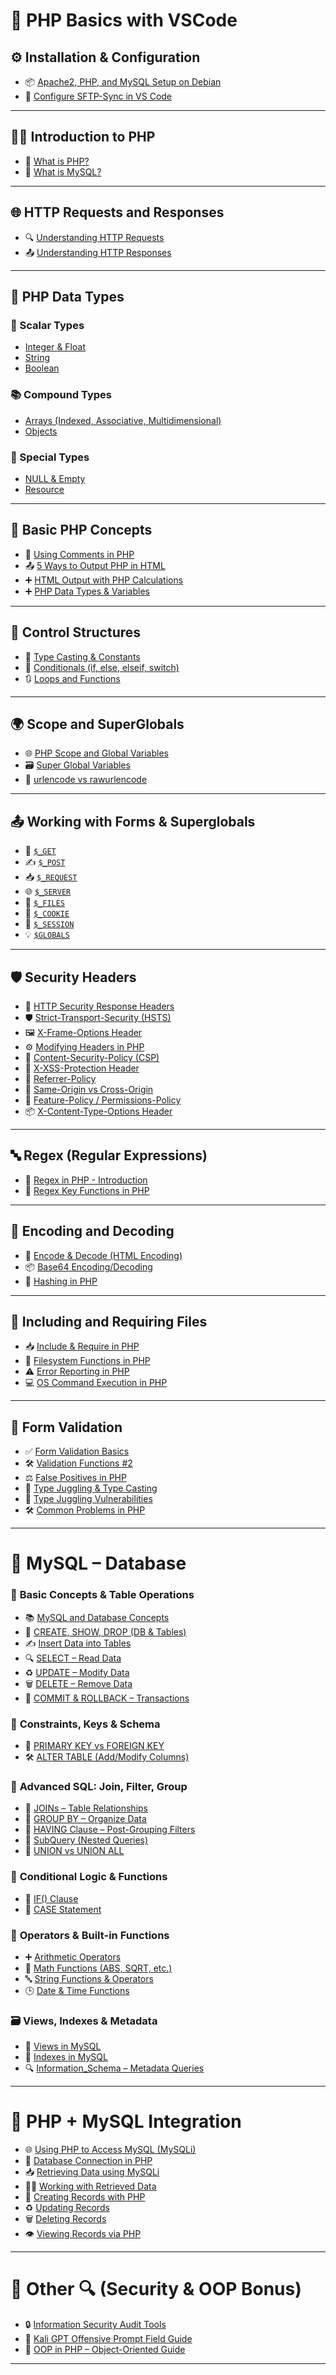 
# 📘 PHP Basics with VSCode

## ⚙️ Installation & Configuration

* 📦 [Apache2, PHP, and MySQL Setup on Debian](https://github.com/nikhilpatidar01/Web-Application-Penetration-Testing/blob/Master/1.%20PHP%20Basics%20with%20VSCode/01.%20PHP%2C%20VSCode%2C%20Server%20Setup/01.%20Debian%20Apache2%20PHP%20MySQL%20Install%20and%20Setup.md#web-penetration-testing)
* 🔄 [Configure SFTP-Sync in VS Code](https://github.com/nikhilpatidar01/Web-Application-Penetration-Testing/blob/Master/1.%20PHP%20Basics%20with%20VSCode/01.%20PHP%2C%20VSCode%2C%20Server%20Setup/02.%20sftp-sync%20in%20VS%20Code.md#-how-to-install-and-set-up-sftp-sync-by-natizyskunk)

---

## 🧑‍💻 Introduction to PHP

* 📖 [What is PHP?](https://github.com/nikhilpatidar01/Web-Application-Penetration-Testing/blob/Master/1.%20PHP%20Basics%20with%20VSCode/02.%20Introduction%20of%20PHP/01.%20What%20is%20PHP.md#-php)
* 💾 [What is MySQL?](https://github.com/nikhilpatidar01/Web-Application-Penetration-Testing/blob/Master/1.%20PHP%20Basics%20with%20VSCode/02.%20Introduction%20of%20PHP/02.%20What%20is%20MySQL.md#-mysql)

---

## 🌐 HTTP Requests and Responses

* 🔍 [Understanding HTTP Requests](https://github.com/nikhilpatidar01/Web-Application-Penetration-Testing/blob/Master/1.%20PHP%20Basics%20with%20VSCode/03.%20HTTP%20Concepts/01.%20HTTP%20Requests%20and%20Responses.md#-web-fundamentals)
* 📤 [Understanding HTTP Responses](https://github.com/nikhilpatidar01/Web-Application-Penetration-Testing/blob/Master/1.%20PHP%20Basics%20with%20VSCode/03.%20HTTP%20Concepts/01.%20HTTP%20Requests%20and%20Responses.md#2%EF%B8%8F%E2%83%A3-what-is-an-http-response)

---

## 🧱 PHP Data Types

### 🔢 Scalar Types

* [Integer & Float](https://github.com/nikhilpatidar01/Web-Application-Penetration-Testing/blob/Master/1.%20PHP%20Basics%20with%20VSCode/04.%20PHP%20Data%20Types/01.%20Scalar%20Types/01.%20Integer%20and%20Float.md#-numbers-in-php)
* [String](https://github.com/nikhilpatidar01/Web-Application-Penetration-Testing/blob/Master/1.%20PHP%20Basics%20with%20VSCode/04.%20PHP%20Data%20Types/01.%20Scalar%20Types/02.%20String.md#php-strings)
* [Boolean](https://github.com/nikhilpatidar01/Web-Application-Penetration-Testing/blob/Master/1.%20PHP%20Basics%20with%20VSCode/04.%20PHP%20Data%20Types/01.%20Scalar%20Types/03.%20Boolean.md#what-is-a-boolean)

### 📚 Compound Types

* [Arrays (Indexed, Associative, Multidimensional)](https://github.com/nikhilpatidar01/Web-Application-Penetration-Testing/blob/Master/1.%20PHP%20Basics%20with%20VSCode/04.%20PHP%20Data%20Types/02.%20Compound%20Types/01.%20Arrays.md#-arrays-in-php)
* [Objects](https://github.com/nikhilpatidar01/Web-Application-Penetration-Testing/blob/Master/1.%20PHP%20Basics%20with%20VSCode/04.%20PHP%20Data%20Types/02.%20Compound%20Types/02.%20Objects.md#-objects-in-php)

### 🧩 Special Types

* [NULL & Empty](https://github.com/nikhilpatidar01/Web-Application-Penetration-Testing/blob/Master/1.%20PHP%20Basics%20with%20VSCode/04.%20PHP%20Data%20Types/03.%20Special%20Types/01.%20NULL%20and%20Empty.md#null-and-empty-in-php)
* [Resource](https://github.com/nikhilpatidar01/Web-Application-Penetration-Testing/blob/Master/1.%20PHP%20Basics%20with%20VSCode/04.%20PHP%20Data%20Types/03.%20Special%20Types/02.%20Resource.md#resource-in-php)

---

## 📝 Basic PHP Concepts

* 💬 [Using Comments in PHP](https://github.com/nikhilpatidar01/Web-Application-Penetration-Testing/blob/Master/1.%20PHP%20Basics%20with%20VSCode/04.%20PHP%20Data%20Types/PHP%20Comments.md#-php-script-understanding-comments)
* 📤 [5 Ways to Output PHP in HTML](https://github.com/nikhilpatidar01/Web-Application-Penetration-Testing/blob/Master/1.%20PHP%20Basics%20with%20VSCode/04.%20PHP%20Data%20Types/PHP%20HTML%20Output%205%20Methods.md#-php-html-output-5-methods-with-examples)
* ➕ [HTML Output with PHP Calculations](https://github.com/nikhilpatidar01/Web-Application-Penetration-Testing/blob/Master/1.%20PHP%20Basics%20with%20VSCode/04.%20PHP%20Data%20Types/PHP%20for%20%20Calculations.md#-using-php-for-html-output-with-calculations-and-text-display)
* ➕ [PHP Data Types & Variables](https://github.com/nikhilpatidar01/Web-Application-Penetration-Testing/blob/Master/1.%20PHP%20Basics%20with%20VSCode/04.%20PHP%20Data%20Types/%20PHP%20Data%20Types%20%26%20Variables.md#php-data-types--variables)

---

## 🧠 Control Structures

* 🔁 [Type Casting & Constants](https://github.com/nikhilpatidar01/Web-Application-Penetration-Testing/blob/Master/1.%20PHP%20Basics%20with%20VSCode/05.%20Control%20Structures/01.%20Type%20Casting%20and%20Constants.md#-php-type-casting)
* 🔄 [Conditionals (if, else, elseif, switch)](https://github.com/nikhilpatidar01/Web-Application-Penetration-Testing/blob/Master/1.%20PHP%20Basics%20with%20VSCode/05.%20Control%20Structures/02.%20Conditional%20If%20and%20Switch%20Statements.md#-php-control-structures)
* 🔃 [Loops and Functions](https://github.com/nikhilpatidar01/Web-Application-Penetration-Testing/blob/Master/1.%20PHP%20Basics%20with%20VSCode/05.%20Control%20Structures/03.%20Loops%20in%20PHP.md#php-loops-and-functions)

---

## 🌍 Scope and SuperGlobals

* 🌐 [PHP Scope and Global Variables](https://github.com/nikhilpatidar01/Web-Application-Penetration-Testing/blob/Master/1.%20PHP%20Basics%20with%20VSCode/06.%20Superglobals%20and%20Scope/01.%20Scope%20and%20Global%20Variables.md#php-scope-and-global-variables)
* 🗃️ [Super Global Variables](https://github.com/nikhilpatidar01/Web-Application-Penetration-Testing/blob/Master/1.%20PHP%20Basics%20with%20VSCode/06.%20Superglobals%20and%20Scope/02.%20Super%20Global%20Variables.md#-php-super-global-variables)
* 🧪 [urlencode vs rawurlencode](https://github.com/nikhilpatidar01/Web-Application-Penetration-Testing/blob/Master/1.%20PHP%20Basics%20with%20VSCode/06.%20Superglobals%20and%20Scope/Urlencode%20and%20Rawurlencode.md#urlencode-and-rawurlencode-in-php)


---

## 📤 Working with Forms & Superglobals

* 🔎 [`$_GET`](https://github.com/nikhilpatidar01/Web-Application-Penetration-Testing/blob/Master/1.%20PHP%20Basics%20with%20VSCode/07.%20SuperGlobals%20and%20Forms/01.%20$_GET.md#_get)
* ✍️ [`$_POST`](https://github.com/nikhilpatidar01/Web-Application-Penetration-Testing/blob/Master/1.%20PHP%20Basics%20with%20VSCode/07.%20SuperGlobals%20and%20Forms/02.%20%24_POST.md#_post-in-php)
* 📥 [`$_REQUEST`](https://github.com/nikhilpatidar01/Web-Application-Penetration-Testing/blob/Master/1.%20PHP%20Basics%20with%20VSCode/07.%20SuperGlobals%20and%20Forms/03.%20%24_REQUEST.md#_request-in-php)
* 🌐 [`$_SERVER`](https://github.com/nikhilpatidar01/Web-Application-Penetration-Testing/blob/Master/1.%20PHP%20Basics%20with%20VSCode/07.%20SuperGlobals%20and%20Forms/04.%20$_SERVER.md#_server)
* 📎 [`$_FILES`](https://github.com/nikhilpatidar01/Web-Application-Penetration-Testing/blob/Master/1.%20PHP%20Basics%20with%20VSCode/07.%20SuperGlobals%20and%20Forms/05.%20$_FILES.md#_files-upload-in-php)
* 🍪 [`$_COOKIE`](https://github.com/nikhilpatidar01/Web-Application-Penetration-Testing/blob/Master/1.%20PHP%20Basics%20with%20VSCode/07.%20SuperGlobals%20and%20Forms/06.%20%24_COOKIE.md#_cookie)
* 🔐 [`$_SESSION`](https://github.com/nikhilpatidar01/Web-Application-Penetration-Testing/blob/Master/1.%20PHP%20Basics%20with%20VSCode/07.%20SuperGlobals%20and%20Forms/07.%20$_SESSION.md#_session)
* 💡 [`$GLOBALS`](https://github.com/nikhilpatidar01/Web-Application-Penetration-Testing/blob/Master/1.%20PHP%20Basics%20with%20VSCode/07.%20SuperGlobals%20and%20Forms/08.%20%24GLOBALS.md#globals)

---

## 🛡️ Security Headers

* 🔎 [HTTP Security Response Headers](https://github.com/nikhilpatidar01/Web-Application-Penetration-Testing/blob/Master/1.%20PHP%20Basics%20with%20VSCode/08.%20Security%20Header/01.%20HTTP%20Security%20Response%20Headers.md#-http-security-response-headers)
* 🛡️ [Strict-Transport-Security (HSTS)](https://github.com/nikhilpatidar01/Web-Application-Penetration-Testing/blob/Master/1.%20PHP%20Basics%20with%20VSCode/08.%20Security%20Header/02.%20Strict-Transport-Security%20%28HSTS%29.md#strict-transport-security-hsts)
* 🖼️ [X-Frame-Options Header](https://github.com/nikhilpatidar01/Web-Application-Penetration-Testing/blob/Master/1.%20PHP%20Basics%20with%20VSCode/08.%20Security%20Header/03.%20X-Frame-Options%20Header.md#x-frame-options-header)
* ⚙️ [Modifying Headers in PHP](https://github.com/nikhilpatidar01/Web-Application-Penetration-Testing/blob/Master/1.%20PHP%20Basics%20with%20VSCode/08.%20Security%20Header/04.%20Modifying%20Headers.md#modifying-headers-in-php)
* 📜 [Content-Security-Policy (CSP)](https://github.com/nikhilpatidar01/Web-Application-Penetration-Testing/blob/Master/1.%20PHP%20Basics%20with%20VSCode/08.%20Security%20Header/05.%20Content-Security-Policy%20%28CSP%29.md#%EF%B8%8F-content-security-policy-csp-in-ini)
* 🧪 [X-XSS-Protection Header](https://github.com/nikhilpatidar01/Web-Application-Penetration-Testing/blob/Master/1.%20PHP%20Basics%20with%20VSCode/08.%20Security%20Header/06.%20X-XSS%20Protection%20Header.md#%EF%B8%8F-x-xss-protection-header--php-security-lab)
* 🔁 [Referrer-Policy](https://github.com/nikhilpatidar01/Web-Application-Penetration-Testing/blob/Master/1.%20PHP%20Basics%20with%20VSCode/08.%20Security%20Header/07.%20Referrer%20Policy.md#-referrer-policy)
* 🔄 [Same-Origin vs Cross-Origin](https://github.com/nikhilpatidar01/Web-Application-Penetration-Testing/blob/Master/1.%20PHP%20Basics%20with%20VSCode/08.%20Security%20Header/08.%20Same%20Origin%20vs%20Cross%20Origin.md#-same-origin-vs-cross-origin)
* 🚫 [Feature-Policy / Permissions-Policy](https://github.com/nikhilpatidar01/Web-Application-Penetration-Testing/blob/Master/1.%20PHP%20Basics%20with%20VSCode/08.%20Security%20Header/09.%20Feature-Policy%20%28Permissions-Policy%29.md#-feature-policy--permissions-policy)
* 📦 [X-Content-Type-Options Header](https://github.com/nikhilpatidar01/Web-Application-Penetration-Testing/blob/Master/1.%20PHP%20Basics%20with%20VSCode/08.%20Security%20Header/10.%20X-Content%20Type%20Options%20Header.md#-x-content-type-options-header)

---

## 🔤 Regex (Regular Expressions)

* 🧵 [Regex in PHP - Introduction](https://github.com/nikhilpatidar01/Web-Application-Penetration-Testing/blob/Master/1.%20PHP%20Basics%20with%20VSCode/09.%20Regex/01.%20Regular%20Expressions%20%28Regex%29.md#php-regular-expressions-regex)
* 🔧 [Regex Key Functions in PHP](https://github.com/nikhilpatidar01/Web-Application-Penetration-Testing/blob/Master/1.%20PHP%20Basics%20with%20VSCode/09.%20Regex/02.%20Regular%20Expressions%20%28Key%20Functions%29.md#php-regular-expressions---key-functions)

---

## 🔐 Encoding and Decoding

* 🧬 [Encode & Decode (HTML Encoding)](https://github.com/nikhilpatidar01/Web-Application-Penetration-Testing/blob/Master/1.%20PHP%20Basics%20with%20VSCode/10.%20Encoding%20and%20Decoding/01.%20Encode%20and%20Decode%20in%20PHP.md#encode-and-decode-in-php-html-encoding-functions)
* 📦 [Base64 Encoding/Decoding](https://github.com/nikhilpatidar01/Web-Application-Penetration-Testing/blob/Master/1.%20PHP%20Basics%20with%20VSCode/10.%20Encoding%20and%20Decoding/02.%20Base64%20Encoding%20and%20Decoding%20in%20PHP.md#base64-encoding-and-decoding-in-php)
* 🔐 [Hashing in PHP](https://github.com/nikhilpatidar01/Web-Application-Penetration-Testing/blob/Master/1.%20PHP%20Basics%20with%20VSCode/10.%20Encoding%20and%20Decoding/03.%20Hashing%20in%20PHP.md#hashing-in-php)

---

## 📂 Including and Requiring Files

* 📥 [Include & Require in PHP](https://github.com/nikhilpatidar01/Web-Application-Penetration-Testing/blob/Master/1.%20PHP%20Basics%20with%20VSCode/11.%20Including%20and%20Requiring%20Files/01.%20Including%20and%20Requiring%20Files%20in%20PHP.md#including-and-requiring-files-in-php)
* 📁 [Filesystem Functions in PHP](https://github.com/nikhilpatidar01/Web-Application-Penetration-Testing/blob/Master/1.%20PHP%20Basics%20with%20VSCode/11.%20Including%20and%20Requiring%20Files/02.%20Filesystem%20Functions%20in%20PHP.md#-what-are-filesystem-functions)
* ⚠️ [Error Reporting in PHP](https://github.com/nikhilpatidar01/Web-Application-Penetration-Testing/blob/Master/1.%20PHP%20Basics%20with%20VSCode/11.%20Including%20and%20Requiring%20Files/03.%20Error%20Reporting%20in%20PHP.md#php-error-reporting)
* 💻 [OS Command Execution in PHP](https://github.com/nikhilpatidar01/Web-Application-Penetration-Testing/blob/Master/1.%20PHP%20Basics%20with%20VSCode/11.%20Including%20and%20Requiring%20Files/04.%20OS%20Commands%20Execution.md#%EF%B8%8F-php-os-commands-execution)

---

## 📝 Form Validation

* ✅ [Form Validation Basics](https://github.com/nikhilpatidar01/Web-Application-Penetration-Testing/blob/Master/1.%20PHP%20Basics%20with%20VSCode/12.%20Form%20Validation/01.%20Form%20Validation.md#-php-form-validation)
* 🛠️ [Validation Functions #2](https://github.com/nikhilpatidar01/Web-Application-Penetration-Testing/blob/Master/1.%20PHP%20Basics%20with%20VSCode/12.%20Form%20Validation/02.%20Form%20Validation2.md#php-validation-functions2)
* ⚖️ [False Positives in PHP](https://github.com/nikhilpatidar01/Web-Application-Penetration-Testing/blob/Master/1.%20PHP%20Basics%20with%20VSCode/12.%20Form%20Validation/03.%20False%20Positives.md#-false-positives-in-php-comparisons)
* 🔁 [Type Juggling & Type Casting](https://github.com/nikhilpatidar01/Web-Application-Penetration-Testing/blob/Master/1.%20PHP%20Basics%20with%20VSCode/12.%20Form%20Validation/04.%20Type%20Juggling%20and%20Type%20Casting.md#-type-juggling-and-type-casting-in-php)
* 🚨 [Type Juggling Vulnerabilities](https://github.com/nikhilpatidar01/Web-Application-Penetration-Testing/blob/Master/1.%20PHP%20Basics%20with%20VSCode/12.%20Form%20Validation/05.%20Type%20Juggling%20Vulnerabilities%20in%20PHP%20Login%20Forms.md#-fixed-and-complete-typejuggling-loginphp-script)
* 🛠️ [Common Problems in PHP](https://github.com/nikhilpatidar01/Web-Application-Penetration-Testing/blob/Master/1.%20PHP%20Basics%20with%20VSCode/12.%20Form%20Validation/06.%20Common%20Problems%20in%20PHP.md#-common-problems-in-php)

---

# 📘 **MySQL – Database**

### 🧱 **Basic Concepts & Table Operations**

* 📚 [MySQL and Database Concepts](https://github.com/nikhilpatidar01/Web-Application-Penetration-Testing/blob/Master/2.%20MySQL/01.%20MySQL/01.%20%20MySQL%20and%20Database%20Concepts.md)
* 🧰 [CREATE, SHOW, DROP (DB & Tables)](https://github.com/nikhilpatidar01/Web-Application-Penetration-Testing/blob/Master/2.%20MySQL/01.%20MySQL/02.%20MySQL%20Commands.md)
* ✍️ [Insert Data into Tables](https://github.com/nikhilpatidar01/Web-Application-Penetration-Testing/blob/Master/2.%20MySQL/01.%20MySQL/03.%20Inserting%20Data%20Into%20Tables.md)
* 🔍 [SELECT – Read Data](https://github.com/nikhilpatidar01/Web-Application-Penetration-Testing/blob/Master/2.%20MySQL/01.%20MySQL/04.%20Read%20Data%20SQL%20Select.md)
* ♻️ [UPDATE – Modify Data](https://github.com/nikhilpatidar01/Web-Application-Penetration-Testing/blob/Master/2.%20MySQL/01.%20MySQL/05.%20SQL%20UPDATE.md)
* 🗑️ [DELETE – Remove Data](https://github.com/nikhilpatidar01/Web-Application-Penetration-Testing/blob/Master/2.%20MySQL/01.%20MySQL/06.%20SQL%20DELETE.md)
* 🔁 [COMMIT & ROLLBACK – Transactions](https://github.com/nikhilpatidar01/Web-Application-Penetration-Testing/blob/Master/2.%20MySQL/01.%20MySQL/07.%20COMMIT%20%26%20ROLLBACK.md)

### 🔐 **Constraints, Keys & Schema**

* 🧩 [PRIMARY KEY vs FOREIGN KEY](https://github.com/nikhilpatidar01/Web-Application-Penetration-Testing/blob/Master/2.%20MySQL/01.%20MySQL/08.%20PRIMARY%20KEY%20vs%20FOREIGN%20KEY.md)
* 🛠️ [ALTER TABLE (Add/Modify Columns)](https://github.com/nikhilpatidar01/Web-Application-Penetration-Testing/blob/Master/2.%20MySQL/01.%20MySQL/09.%20ALTER%20TABLE%20in%20MySQL.md)

### 🔄 **Advanced SQL: Join, Filter, Group**

* 🔗 [JOINs – Table Relationships](https://github.com/nikhilpatidar01/Web-Application-Penetration-Testing/blob/Master/2.%20MySQL/01.%20MySQL/10.%20SQL%20JOINs%20in%20MySQL.md)
* 🧮 [GROUP BY – Organize Data](https://github.com/nikhilpatidar01/Web-Application-Penetration-Testing/blob/Master/2.%20MySQL/01.%20MySQL/11.%20%20MySQL%20GROUP%20BY%20.md)
* 🚦 [HAVING Clause – Post-Grouping Filters](https://github.com/nikhilpatidar01/Web-Application-Penetration-Testing/blob/Master/2.%20MySQL/01.%20MySQL/12.%20HAVING%20Clause%20in%20SQL.md)
* 🧠 [SubQuery (Nested Queries)](https://github.com/nikhilpatidar01/Web-Application-Penetration-Testing/blob/Master/2.%20MySQL/01.%20MySQL/13.%20SubQuery%20in%20SQL.md)
* 🧬 [UNION vs UNION ALL](https://github.com/nikhilpatidar01/Web-Application-Penetration-Testing/blob/Master/2.%20MySQL/01.%20MySQL/14.%20UNION%20vs%20UNION%20ALL%20in%20SQL.md)

### 🔎 **Conditional Logic & Functions**

* 🤔 [IF() Clause](https://github.com/nikhilpatidar01/Web-Application-Penetration-Testing/blob/Master/2.%20MySQL/01.%20MySQL/15.%20IF%28%29%20Clause.md)
* 🔀 [CASE Statement](https://github.com/nikhilpatidar01/Web-Application-Penetration-Testing/blob/Master/2.%20MySQL/01.%20MySQL/16.%20CASE%20Clause.md)

### 🧮 **Operators & Built-in Functions**

* ➕ [Arithmetic Operators](https://github.com/nikhilpatidar01/Web-Application-Penetration-Testing/blob/Master/2.%20MySQL/01.%20MySQL/17.%20Arithmetic%20Operators%20in%20MySQL.md)
* 📐 [Math Functions (ABS, SQRT, etc.)](https://github.com/nikhilpatidar01/Web-Application-Penetration-Testing/blob/Master/2.%20MySQL/01.%20MySQL/18.%20Mathematical%20Functions%20in%20MySQL.md)
* 🔤 [String Functions & Operators](https://github.com/nikhilpatidar01/Web-Application-Penetration-Testing/blob/Master/2.%20MySQL/01.%20MySQL/19.%20String%20Functions%20%26%20Operators%20in%20MySQL.md)
* 🕒 [Date & Time Functions](https://github.com/nikhilpatidar01/Web-Application-Penetration-Testing/blob/Master/2.%20MySQL/01.%20MySQL/20.%20Date%20and%20Time%20Functions%20in%20MySQL.md)

### 🗃️ **Views, Indexes & Metadata**

* 🧾 [Views in MySQL](https://github.com/nikhilpatidar01/Web-Application-Penetration-Testing/blob/Master/2.%20MySQL/01.%20MySQL/21.%20MySQL%20Views.md)
* 🧷 [Indexes in MySQL](https://github.com/nikhilpatidar01/Web-Application-Penetration-Testing/blob/Master/2.%20MySQL/01.%20MySQL/22.%20MySQL%20Index.md)
* 🔍 [Information\_Schema – Metadata Queries](https://github.com/nikhilpatidar01/Web-Application-Penetration-Testing/blob/Master/2.%20MySQL/01.%20MySQL/23.%20Information%20Schema%20Metadata%20Queries.md)

---

# 📘 **PHP + MySQL Integration**

* 🌐 [Using PHP to Access MySQL (MySQLi)](https://github.com/nikhilpatidar01/Web-Application-Penetration-Testing/blob/Master/2.%20MySQL/02.%20PHP%20%2B%20MySQL/01.%20PHP%20to%20Access%20MySQL.md)
* 🔌 [Database Connection in PHP](https://github.com/nikhilpatidar01/Web-Application-Penetration-Testing/blob/Master/2.%20MySQL/02.%20PHP%20%2B%20MySQL/02.%20PHP%20%2B%20MySQL%3A%20Creating%20a%20Database%20Connection.md)
* 📥 [Retrieving Data using MySQLi](https://github.com/nikhilpatidar01/Web-Application-Penetration-Testing/blob/Master/2.%20MySQL/02.%20PHP%20%2B%20MySQL/03.%20Retrieving%20Data%20from%20MySQL%20with%20PHP.md)
* 👨‍💻 [Working with Retrieved Data](https://github.com/nikhilpatidar01/Web-Application-Penetration-Testing/blob/Master/2.%20MySQL/02.%20PHP%20%2B%20MySQL/04.%20Working%20with%20Retrieved%20Data%20in%20PHP.md)
* 📝 [Creating Records with PHP](https://github.com/nikhilpatidar01/Web-Application-Penetration-Testing/blob/Master/2.%20MySQL/02.%20PHP%20%2B%20MySQL/05.%20Creating%20Records%20with%20PHP.md)
* ♻️ [Updating Records](https://github.com/nikhilpatidar01/Web-Application-Penetration-Testing/blob/Master/2.%20MySQL/02.%20PHP%20%2B%20MySQL/06.%20Updating%20Records%20with%20PHP.md)
* 🗑️ [Deleting Records](https://github.com/nikhilpatidar01/Web-Application-Penetration-Testing/blob/Master/2.%20MySQL/02.%20PHP%20%2B%20MySQL/07.%20Delete%20Records%20with%20PHP.md)
* 👁️ [Viewing Records via PHP](https://github.com/nikhilpatidar01/Web-Application-Penetration-Testing/blob/Master/2.%20MySQL/02.%20PHP%20%2B%20MySQL/08.%20View%20Records%20with%20PHP.md)

---

# 📘 **Other 🔍 (Security & OOP Bonus)**

* 🔒 [Information Security Audit Tools](https://github.com/nikhilpatidar01/Web-Application-Penetration-Testing/blob/Master/Other/01.%20%20Information%20Security%20Audit%20Tools.md)
* 🎯 [Kali GPT Offensive Prompt Field Guide](https://github.com/nikhilpatidar01/Web-Application-Penetration-Testing/blob/Master/Other/02.%20%20Offensive%20Prompt%20Field%20Guide.md)
* 🧱 [OOP in PHP – Object-Oriented Guide](https://github.com/nikhilpatidar01/Web-Application-Penetration-Testing/blob/Master/Other/03.%20%20OOP%20%28Object%20Oriented%20Programming%29.md)

---
